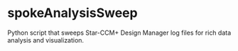 # spokeAnalysisSweep
Python script that sweeps Star-CCM+ Design Manager log files for rich data analysis and visualization.
